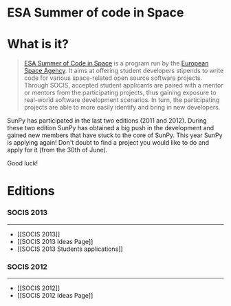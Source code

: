 # ESA Summer of code in Space
# What is it?
> [ESA Summer of Code in Space](http://sophia.estec.esa.int/socis2013/) is a program run by the [European Space Agency](http://www.esa.int). It aims at offering student developers stipends to write code for various space-related open source software projects. Through SOCIS, accepted student applicants are paired with a mentor or mentors from the participating projects, thus gaining exposure to real-world software development scenarios. In turn, the participating projects are able to more easily identify and bring in new developers.

SunPy has participated in the last two editions (2011 and 2012).  During these two edition SunPy has obtained a big push in the development and gained new members that have stuck to the core of SunPy.  This year SunPy is applying again! Don't doubt to find a project you would like to do and apply for it (from the 30th of June).

Good luck!

# Editions
### SOCIS 2013
***
* [[SOCIS 2013]]
* [[SOCIS 2013 Ideas Page]]
* [[SOCIS 2013 Students applications]]

### SOCIS 2012
***
* [[SOCIS 2012]]
* [[SOCIS 2012 Ideas Page]]
